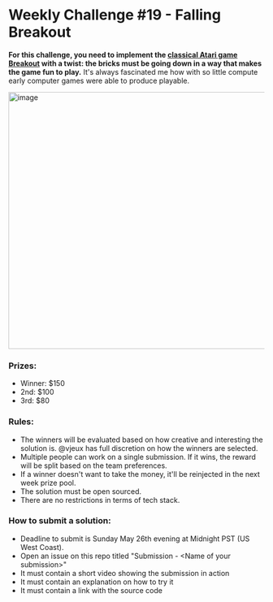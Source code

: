 # Weekly Challenge #19 - Falling Breakout

**For this challenge, you need to implement the [classical Atari game Breakout](https://en.wikipedia.org/wiki/Breakout_(video_game)) with a twist: the bricks must be going down in a way that makes the game fun to play.** It's always fascinated me how with so little compute early computer games were able to produce playable.

<img width="506" alt="image" src="https://github.com/Algorithm-Arena/weekly-challenge-19-falling-breakout/assets/197597/f0d9c14b-66f8-4ad2-81ba-d7017af32b5a">

### Prizes:
* Winner: $150
* 2nd: $100
* 3rd: $80

### Rules:
* The winners will be evaluated based on how creative and interesting the solution is. @vjeux has full discretion on how the winners are selected.
* Multiple people can work on a single submission. If it wins, the reward will be split based on the team preferences.
* If a winner doesn't want to take the money, it'll be reinjected in the next week prize pool.
* The solution must be open sourced.
* There are no restrictions in terms of tech stack.

### How to submit a solution:
* Deadline to submit is Sunday May 26th evening at Midnight PST (US West Coast).
* Open an issue on this repo titled "Submission - &lt;Name of your submission&gt;"
* It must contain a short video showing the submission in action
* It must contain an explanation on how to try it
* It must contain a link with the source code
